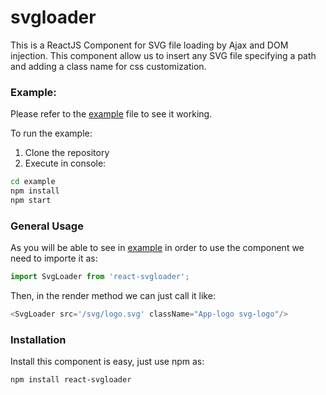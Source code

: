 # svgloader

This is a ReactJS Component for SVG file loading by Ajax and DOM injection. This component allow us to insert any SVG file specifying a path and adding a class name for css customization.

### Example:

Please refer to the [example](example/src/App.js) file to see it working.

To run the example:
1. Clone the repository
2. Execute in console:
```BASH
cd example
npm install
npm start
```

### General Usage

As you will be able to see in [example](example/src/App.js) in order to use the component we need to importe it as:
```JAVASCRIPT
import SvgLoader from 'react-svgloader';
```

Then, in the render method we can just call it like:

```JAVASCRIPT
<SvgLoader src='/svg/logo.svg' className="App-logo svg-logo"/>
```

### Installation

Install this component is easy, just use npm as:
```BASH
npm install react-svgloader
```
